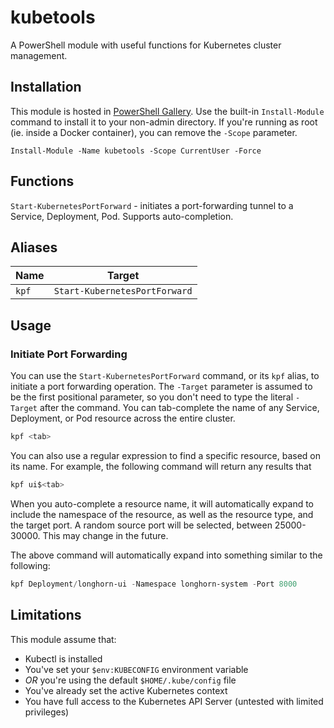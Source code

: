 # kubetools

A PowerShell module with useful functions for Kubernetes cluster management.

## Installation

This module is hosted in [PowerShell Gallery](https://powershellgallery.com/packages/kubetools).
Use the built-in `Install-Module` command to install it to your non-admin directory.
If you're running as root (ie. inside a Docker container), you can remove the `-Scope` parameter.

```
Install-Module -Name kubetools -Scope CurrentUser -Force
```

## Functions

`Start-KubernetesPortForward` - initiates a port-forwarding tunnel to a Service, Deployment, Pod. Supports auto-completion.

## Aliases

|Name|Target
|-|-
|`kpf`|`Start-KubernetesPortForward`

## Usage

### Initiate Port Forwarding

You can use the `Start-KubernetesPortForward` command, or its `kpf` alias, to initiate a port forwarding operation.
The `-Target` parameter is assumed to be the first positional parameter, so you don't need to type the literal `-Target` after the command.
You can tab-complete the name of any Service, Deployment, or Pod resource across the entire cluster.

```powershell
kpf <tab>
```

You can also use a regular expression to find a specific resource, based on its name.
For example, the following command will return any results that 

```powershell
kpf ui$<tab>
```

When you auto-complete a resource name, it will automatically expand to include the namespace of the resource, as well as the resource type, and the target port.
A random source port will be selected, between 25000-30000. This may change in the future.

The above command will automatically expand into something similar to the following:

```powershell
kpf Deployment/longhorn-ui -Namespace longhorn-system -Port 8000
```

## Limitations

This module assume that:

* Kubectl is installed
* You've set your `$env:KUBECONFIG` environment variable
* *OR* you're using the default `$HOME/.kube/config` file
* You've already set the active Kubernetes context
* You have full access to the Kubernetes API Server (untested with limited privileges)
